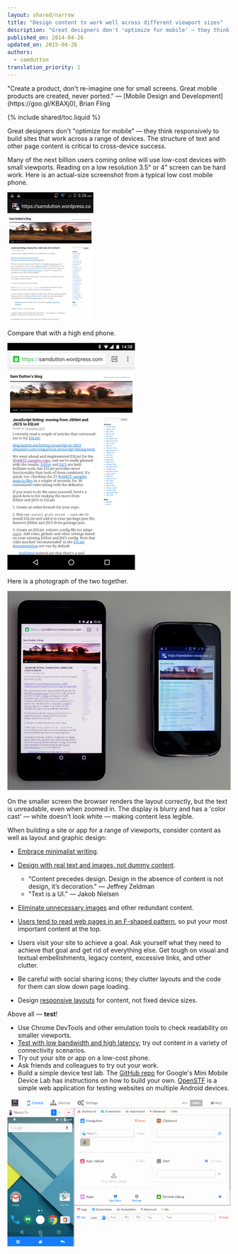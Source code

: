 ```yaml
---
layout: shared/narrow
title: "Design content to work well across different viewport sizes"
description: "Great designers don't 'optimize for mobile' — they think responsively to build sites that work across a range of devices. The structure of text and other page content is critical to cross-device success."
published_on: 2014-04-26
updated_on: 2015-04-26
authors:
  - samdutton
translation_priority: 1
---
```


<p class="intro">"Create a product, don't re-imagine one for small screens. Great mobile products are created, never ported."
— [Mobile Design and Development](https://goo.gl/KBAXj0), Brian Fling</p>

{% include shared/toc.liquid %}

Great designers don't "optimize for mobile" — they think responsively to build sites that work across a range of devices. The structure of text and other page content is critical to cross-device success.

Many of the next billion users coming online will use low-cost devices with small viewports. Reading on a low resolution 3.5" or 4" screen can be hard work. Here is an actual-size screenshot from a typical low cost mobile phone.

![image](images/screenshot-low-cost.png)

Compare that with a high end phone.

![image](images/screenshot-high-end.png)

Here is a photograph of the two together.

![Photo comparing display of blog post on high end and low-cost smartphones](images/devices-photo.jpg)

On the smaller screen the browser renders the layout correctly, but the text is unreadable, even when zoomed in. The display is blurry and has a 'color cast' — white doesn't look white — making content less legible.

When building a site or app for a range of viewports, consider content as well as layout and graphic design:

* [Embrace minimalist writing](#heading=h.9bm8zap1h8zu).
* [Design with real text and images, not dummy content](http://uxmyths.com/post/718187422/myth-you-dont-need-the-content-to-design-a-website).

   * "Content precedes design. Design in the absence of content is not design, it’s decoration."
      — Jeffrey Zeldman
   * "Text is a UI."
      — Jakob Nielsen

* [Eliminate unnecessary images](#heading=h.ugdjynu1mx) and other redundant content.
* [Users tend to read web pages in an F-shaped pattern](https://www.nngroup.com/articles/f-shaped-pattern-reading-web-content/), so put your most important content at the top.
* Users visit your site to achieve a goal. Ask yourself what they need to achieve that goal and get rid of everything else. Get tough on visual and textual embellishments, legacy content, excessive links, and other clutter.
* Be careful with social sharing icons; they clutter layouts and the code for them can slow down page loading.
* Design [responsive layouts](https://developers.google.com/web/fundamentals/design-and-ui/responsive/?hl=en) for content, not fixed device sizes.

Above all — **test**!

* Use Chrome DevTools and other emulation tools to check readability on smaller viewports.
* [Test with low bandwidth and high latency](https://docs.google.com/document/d/1IoethlCWzjTKY1A1JIMNl7KI8mBtOvpQ4TkhU9FhDUU/edit#heading=h.kdb8454jukab); try out content in a variety of connectivity scenarios.
* Try out your site or app on a low-cost phone.
* Ask friends and colleagues to try out your work.
* Build a simple device test lab. The [GitHub repo](https://github.com/GoogleChrome/MiniMobileDeviceLab) for Google's Mini Mobile Device Lab has instructions on how to build your own. [OpenSTF](https://github.com/openstf/stf) is a simple web application for testing websites on multiple Android devices.

![OpenSTF interface](images/stf.png)
